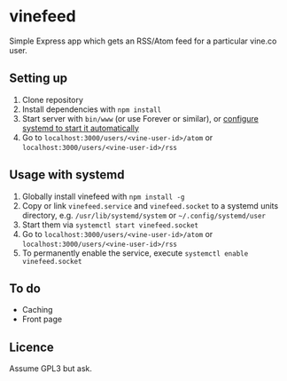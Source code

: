 vinefeed
========

Simple Express app which gets an RSS/Atom feed for a particular vine.co user.

Setting up
----------

1. Clone repository
2. Install dependencies with `npm install`
3. Start server with `bin/www` (or use Forever or similar), or [configure systemd to start it automatically](#Usage-with-systemd)
4. Go to `localhost:3000/users/<vine-user-id>/atom` or 
   `localhost:3000/users/<vine-user-id>/rss`

Usage with systemd
------------------

1. Globally install vinefeed with `npm install -g`
2. Copy or link `vinefeed.service` and `vinefeed.socket`
   to a systemd units directory,
    e.g. `/usr/lib/systemd/system` or `~/.config/systemd/user`
3. Start them via `systemctl start vinefeed.socket`
4. Go to `localhost:3000/users/<vine-user-id>/atom` or
   `localhost:3000/users/<vine-user-id>/rss`
5. To permanently enable the service, execute `systemctl enable vinefeed.socket`

To do
-----

- Caching
- Front page

Licence
-------

Assume GPL3 but ask.
